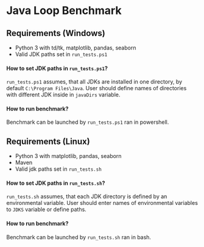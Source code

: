 # Java Loop Benchmark 

## Requirements (Windows)
- Python 3 with td/tk, matplotlib, pandas, seaborn
- Valid JDK paths set in `run_tests.ps1`

#### How to set JDK paths in `run_tests.ps1`?

`run_tests.ps1` assumes, that all JDKs are installed in one directory, by default `C:\Program Files\Java`.
User should define names of directories with different JDK inside in `javaDirs` variable.

#### How to run benchmark?

Benchmark can be launched by `run_tests.ps1` ran in powershell. 

## Requirements (Linux)
- Python 3 with matplotlib, pandas, seaborn
- Maven
- Valid jdk paths set in `run_tests.sh`

#### How to set JDK paths in `run_tests.sh`?

`run_tests.sh` assumes, that each JDK directory is defined by an environmental variable.
User should enter names of environmental variables to `JDKS` variable or define paths.

#### How to run benchmark?

Benchmark can be launched by `run_tests.sh` ran in bash.

